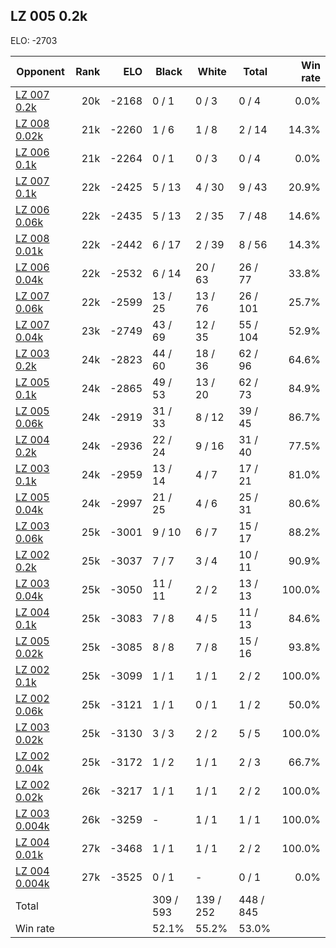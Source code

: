 ## LZ 005 0.2k ##

ELO: -2703

Opponent | Rank | ELO | Black | White | Total | Win rate
---------|-----:|----:|-------|-------|-------|-------:
[LZ 007 0.2k](LZ%20007%200.2k.md) | 20k | -2168 | 0 / 1 | 0 / 3 | 0 / 4 | 0.0%
[LZ 008 0.02k](LZ%20008%200.02k.md) | 21k | -2260 | 1 / 6 | 1 / 8 | 2 / 14 | 14.3%
[LZ 006 0.1k](LZ%20006%200.1k.md) | 21k | -2264 | 0 / 1 | 0 / 3 | 0 / 4 | 0.0%
[LZ 007 0.1k](LZ%20007%200.1k.md) | 22k | -2425 | 5 / 13 | 4 / 30 | 9 / 43 | 20.9%
[LZ 006 0.06k](LZ%20006%200.06k.md) | 22k | -2435 | 5 / 13 | 2 / 35 | 7 / 48 | 14.6%
[LZ 008 0.01k](LZ%20008%200.01k.md) | 22k | -2442 | 6 / 17 | 2 / 39 | 8 / 56 | 14.3%
[LZ 006 0.04k](LZ%20006%200.04k.md) | 22k | -2532 | 6 / 14 | 20 / 63 | 26 / 77 | 33.8%
[LZ 007 0.06k](LZ%20007%200.06k.md) | 22k | -2599 | 13 / 25 | 13 / 76 | 26 / 101 | 25.7%
[LZ 007 0.04k](LZ%20007%200.04k.md) | 23k | -2749 | 43 / 69 | 12 / 35 | 55 / 104 | 52.9%
[LZ 003 0.2k](LZ%20003%200.2k.md) | 24k | -2823 | 44 / 60 | 18 / 36 | 62 / 96 | 64.6%
[LZ 005 0.1k](LZ%20005%200.1k.md) | 24k | -2865 | 49 / 53 | 13 / 20 | 62 / 73 | 84.9%
[LZ 005 0.06k](LZ%20005%200.06k.md) | 24k | -2919 | 31 / 33 | 8 / 12 | 39 / 45 | 86.7%
[LZ 004 0.2k](LZ%20004%200.2k.md) | 24k | -2936 | 22 / 24 | 9 / 16 | 31 / 40 | 77.5%
[LZ 003 0.1k](LZ%20003%200.1k.md) | 24k | -2959 | 13 / 14 | 4 / 7 | 17 / 21 | 81.0%
[LZ 005 0.04k](LZ%20005%200.04k.md) | 24k | -2997 | 21 / 25 | 4 / 6 | 25 / 31 | 80.6%
[LZ 003 0.06k](LZ%20003%200.06k.md) | 25k | -3001 | 9 / 10 | 6 / 7 | 15 / 17 | 88.2%
[LZ 002 0.2k](LZ%20002%200.2k.md) | 25k | -3037 | 7 / 7 | 3 / 4 | 10 / 11 | 90.9%
[LZ 003 0.04k](LZ%20003%200.04k.md) | 25k | -3050 | 11 / 11 | 2 / 2 | 13 / 13 | 100.0%
[LZ 004 0.1k](LZ%20004%200.1k.md) | 25k | -3083 | 7 / 8 | 4 / 5 | 11 / 13 | 84.6%
[LZ 005 0.02k](LZ%20005%200.02k.md) | 25k | -3085 | 8 / 8 | 7 / 8 | 15 / 16 | 93.8%
[LZ 002 0.1k](LZ%20002%200.1k.md) | 25k | -3099 | 1 / 1 | 1 / 1 | 2 / 2 | 100.0%
[LZ 002 0.06k](LZ%20002%200.06k.md) | 25k | -3121 | 1 / 1 | 0 / 1 | 1 / 2 | 50.0%
[LZ 003 0.02k](LZ%20003%200.02k.md) | 25k | -3130 | 3 / 3 | 2 / 2 | 5 / 5 | 100.0%
[LZ 002 0.04k](LZ%20002%200.04k.md) | 25k | -3172 | 1 / 2 | 1 / 1 | 2 / 3 | 66.7%
[LZ 002 0.02k](LZ%20002%200.02k.md) | 26k | -3217 | 1 / 1 | 1 / 1 | 2 / 2 | 100.0%
[LZ 003 0.004k](LZ%20003%200.004k.md) | 26k | -3259 | - | 1 / 1 | 1 / 1 | 100.0%
[LZ 004 0.01k](LZ%20004%200.01k.md) | 27k | -3468 | 1 / 1 | 1 / 1 | 2 / 2 | 100.0%
[LZ 004 0.004k](LZ%20004%200.004k.md) | 27k | -3525 | 0 / 1 | - | 0 / 1 | 0.0%
Total | | | 309 / 593 | 139 / 252 | 448 / 845 | 
Win rate| | | 52.1% | 55.2% | 53.0% | 
